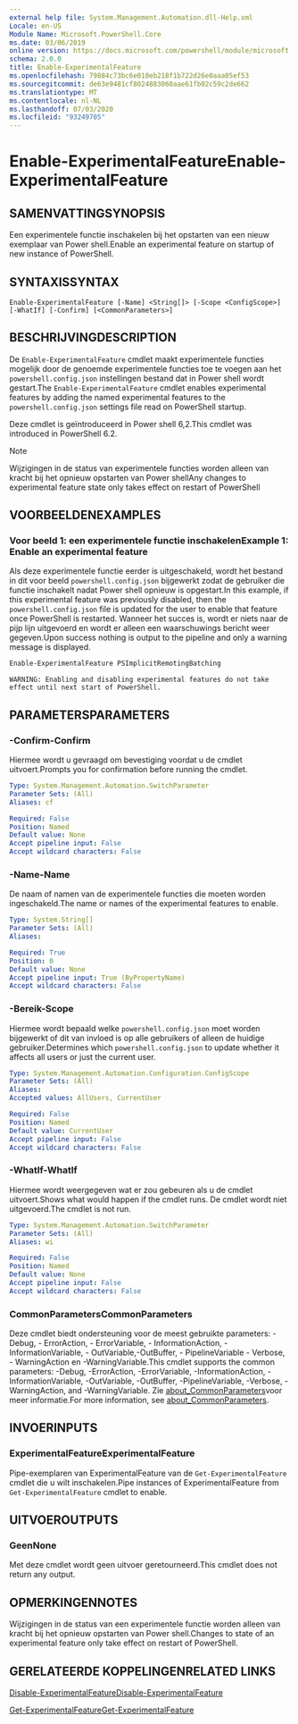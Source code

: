 ```yaml
---
external help file: System.Management.Automation.dll-Help.xml
Locale: en-US
Module Name: Microsoft.PowerShell.Core
ms.date: 03/06/2019
online version: https://docs.microsoft.com/powershell/module/microsoft.powershell.core/enable-experimentalfeature?view=powershell-7&WT.mc_id=ps-gethelp
schema: 2.0.0
title: Enable-ExperimentalFeature
ms.openlocfilehash: 79884c73bc6e010eb218f1b722d26e0aaa05ef53
ms.sourcegitcommit: de63e9481cf8024883060aae61fb02c59c2de662
ms.translationtype: MT
ms.contentlocale: nl-NL
ms.lasthandoff: 07/03/2020
ms.locfileid: "93249705"
---
```

# <span data-ttu-id="efcf0-102">Enable-ExperimentalFeature</span><span class="sxs-lookup"><span data-stu-id="efcf0-102">Enable-ExperimentalFeature</span></span>

## <span data-ttu-id="efcf0-103">SAMENVATTING</span><span class="sxs-lookup"><span data-stu-id="efcf0-103">SYNOPSIS</span></span>
<span data-ttu-id="efcf0-104">Een experimentele functie inschakelen bij het opstarten van een nieuw exemplaar van Power shell.</span><span class="sxs-lookup"><span data-stu-id="efcf0-104">Enable an experimental feature on startup of new instance of PowerShell.</span></span>

## <span data-ttu-id="efcf0-105">SYNTAXIS</span><span class="sxs-lookup"><span data-stu-id="efcf0-105">SYNTAX</span></span>

```
Enable-ExperimentalFeature [-Name] <String[]> [-Scope <ConfigScope>] [-WhatIf] [-Confirm] [<CommonParameters>]
```

## <span data-ttu-id="efcf0-106">BESCHRIJVING</span><span class="sxs-lookup"><span data-stu-id="efcf0-106">DESCRIPTION</span></span>

<span data-ttu-id="efcf0-107">De `Enable-ExperimentalFeature` cmdlet maakt experimentele functies mogelijk door de genoemde experimentele functies toe te voegen aan het `powershell.config.json` instellingen bestand dat in Power shell wordt gestart.</span><span class="sxs-lookup"><span data-stu-id="efcf0-107">The `Enable-ExperimentalFeature` cmdlet enables experimental features by adding the named experimental features to the `powershell.config.json` settings file read on PowerShell startup.</span></span>

<span data-ttu-id="efcf0-108">Deze cmdlet is geïntroduceerd in Power shell 6,2.</span><span class="sxs-lookup"><span data-stu-id="efcf0-108">This cmdlet was introduced in PowerShell 6.2.</span></span>

> [!NOTE]
> <span data-ttu-id="efcf0-109">Wijzigingen in de status van experimentele functies worden alleen van kracht bij het opnieuw opstarten van Power shell</span><span class="sxs-lookup"><span data-stu-id="efcf0-109">Any changes to experimental feature state only takes effect on restart of PowerShell</span></span>

## <span data-ttu-id="efcf0-110">VOORBEELDEN</span><span class="sxs-lookup"><span data-stu-id="efcf0-110">EXAMPLES</span></span>

### <span data-ttu-id="efcf0-111">Voor beeld 1: een experimentele functie inschakelen</span><span class="sxs-lookup"><span data-stu-id="efcf0-111">Example 1: Enable an experimental feature</span></span>

<span data-ttu-id="efcf0-112">Als deze experimentele functie eerder is uitgeschakeld, wordt het bestand in dit voor beeld `powershell.config.json` bijgewerkt zodat de gebruiker die functie inschakelt nadat Power shell opnieuw is opgestart.</span><span class="sxs-lookup"><span data-stu-id="efcf0-112">In this example, if this experimental feature was previously disabled, then the `powershell.config.json` file is updated for the user to enable that feature once PowerShell is restarted.</span></span>
<span data-ttu-id="efcf0-113">Wanneer het succes is, wordt er niets naar de pijp lijn uitgevoerd en wordt er alleen een waarschuwings bericht weer gegeven.</span><span class="sxs-lookup"><span data-stu-id="efcf0-113">Upon success nothing is output to the pipeline and only a warning message is displayed.</span></span>

```powershell
Enable-ExperimentalFeature PSImplicitRemotingBatching
```

```Output
WARNING: Enabling and disabling experimental features do not take effect until next start of PowerShell.
```

## <span data-ttu-id="efcf0-114">PARAMETERS</span><span class="sxs-lookup"><span data-stu-id="efcf0-114">PARAMETERS</span></span>

### <span data-ttu-id="efcf0-115">-Confirm</span><span class="sxs-lookup"><span data-stu-id="efcf0-115">-Confirm</span></span>

<span data-ttu-id="efcf0-116">Hiermee wordt u gevraagd om bevestiging voordat u de cmdlet uitvoert.</span><span class="sxs-lookup"><span data-stu-id="efcf0-116">Prompts you for confirmation before running the cmdlet.</span></span>

```yaml
Type: System.Management.Automation.SwitchParameter
Parameter Sets: (All)
Aliases: cf

Required: False
Position: Named
Default value: None
Accept pipeline input: False
Accept wildcard characters: False
```

### <span data-ttu-id="efcf0-117">-Name</span><span class="sxs-lookup"><span data-stu-id="efcf0-117">-Name</span></span>

<span data-ttu-id="efcf0-118">De naam of namen van de experimentele functies die moeten worden ingeschakeld.</span><span class="sxs-lookup"><span data-stu-id="efcf0-118">The name or names of the experimental features to enable.</span></span>

```yaml
Type: System.String[]
Parameter Sets: (All)
Aliases:

Required: True
Position: 0
Default value: None
Accept pipeline input: True (ByPropertyName)
Accept wildcard characters: False
```

### <span data-ttu-id="efcf0-119">-Bereik</span><span class="sxs-lookup"><span data-stu-id="efcf0-119">-Scope</span></span>

<span data-ttu-id="efcf0-120">Hiermee wordt bepaald welke `powershell.config.json` moet worden bijgewerkt of dit van invloed is op alle gebruikers of alleen de huidige gebruiker.</span><span class="sxs-lookup"><span data-stu-id="efcf0-120">Determines which `powershell.config.json` to update whether it affects all users or just the current user.</span></span>

```yaml
Type: System.Management.Automation.Configuration.ConfigScope
Parameter Sets: (All)
Aliases:
Accepted values: AllUsers, CurrentUser

Required: False
Position: Named
Default value: CurrentUser
Accept pipeline input: False
Accept wildcard characters: False
```

### <span data-ttu-id="efcf0-121">-WhatIf</span><span class="sxs-lookup"><span data-stu-id="efcf0-121">-WhatIf</span></span>

<span data-ttu-id="efcf0-122">Hiermee wordt weergegeven wat er zou gebeuren als u de cmdlet uitvoert.</span><span class="sxs-lookup"><span data-stu-id="efcf0-122">Shows what would happen if the cmdlet runs.</span></span>
<span data-ttu-id="efcf0-123">De cmdlet wordt niet uitgevoerd.</span><span class="sxs-lookup"><span data-stu-id="efcf0-123">The cmdlet is not run.</span></span>

```yaml
Type: System.Management.Automation.SwitchParameter
Parameter Sets: (All)
Aliases: wi

Required: False
Position: Named
Default value: None
Accept pipeline input: False
Accept wildcard characters: False
```

### <span data-ttu-id="efcf0-124">CommonParameters</span><span class="sxs-lookup"><span data-stu-id="efcf0-124">CommonParameters</span></span>

<span data-ttu-id="efcf0-125">Deze cmdlet biedt ondersteuning voor de meest gebruikte parameters: -Debug, - ErrorAction, - ErrorVariable, - InformationAction, -InformationVariable, - OutVariable,-OutBuffer, - PipelineVariable - Verbose, - WarningAction en -WarningVariable.</span><span class="sxs-lookup"><span data-stu-id="efcf0-125">This cmdlet supports the common parameters: -Debug, -ErrorAction, -ErrorVariable, -InformationAction, -InformationVariable, -OutVariable, -OutBuffer, -PipelineVariable, -Verbose, -WarningAction, and -WarningVariable.</span></span> <span data-ttu-id="efcf0-126">Zie [about_CommonParameters](https://go.microsoft.com/fwlink/?LinkID=113216)voor meer informatie.</span><span class="sxs-lookup"><span data-stu-id="efcf0-126">For more information, see [about_CommonParameters](https://go.microsoft.com/fwlink/?LinkID=113216).</span></span>

## <span data-ttu-id="efcf0-127">INVOER</span><span class="sxs-lookup"><span data-stu-id="efcf0-127">INPUTS</span></span>

### <span data-ttu-id="efcf0-128">ExperimentalFeature</span><span class="sxs-lookup"><span data-stu-id="efcf0-128">ExperimentalFeature</span></span>

<span data-ttu-id="efcf0-129">Pipe-exemplaren van ExperimentalFeature van de `Get-ExperimentalFeature` cmdlet die u wilt inschakelen.</span><span class="sxs-lookup"><span data-stu-id="efcf0-129">Pipe instances of ExperimentalFeature from `Get-ExperimentalFeature` cmdlet to enable.</span></span>

## <span data-ttu-id="efcf0-130">UITVOER</span><span class="sxs-lookup"><span data-stu-id="efcf0-130">OUTPUTS</span></span>

### <span data-ttu-id="efcf0-131">Geen</span><span class="sxs-lookup"><span data-stu-id="efcf0-131">None</span></span>

<span data-ttu-id="efcf0-132">Met deze cmdlet wordt geen uitvoer geretourneerd.</span><span class="sxs-lookup"><span data-stu-id="efcf0-132">This cmdlet does not return any output.</span></span>

## <span data-ttu-id="efcf0-133">OPMERKINGEN</span><span class="sxs-lookup"><span data-stu-id="efcf0-133">NOTES</span></span>

<span data-ttu-id="efcf0-134">Wijzigingen in de status van een experimentele functie worden alleen van kracht bij het opnieuw opstarten van Power shell.</span><span class="sxs-lookup"><span data-stu-id="efcf0-134">Changes to state of an experimental feature only take effect on restart of PowerShell.</span></span>

## <span data-ttu-id="efcf0-135">GERELATEERDE KOPPELINGEN</span><span class="sxs-lookup"><span data-stu-id="efcf0-135">RELATED LINKS</span></span>

[<span data-ttu-id="efcf0-136">Disable-ExperimentalFeature</span><span class="sxs-lookup"><span data-stu-id="efcf0-136">Disable-ExperimentalFeature</span></span>](Disable-ExperimentalFeature.md)

[<span data-ttu-id="efcf0-137">Get-ExperimentalFeature</span><span class="sxs-lookup"><span data-stu-id="efcf0-137">Get-ExperimentalFeature</span></span>](Get-ExperimentalFeature.md)
